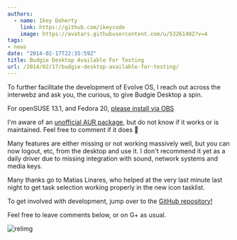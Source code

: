```yaml
---
authors:
  - name: Ikey Doherty
    link: https://github.com/ikeycode
    image: https://avatars.githubusercontent.com/u/53261402?v=4
tags:
- news
date: "2014-02-17T22:35:59Z"
title: Budgie Desktop Available For Testing
url: /2014/02/17/budgie-desktop-available-for-testing/
---
```


To further facilitate the development of Evolve OS, I reach out across the interwebz and ask you, the curious, to give Budgie Desktop a spin.

For openSUSE 13.1, and Fedora 20, [please install via OBS](http://software.opensuse.org/download.html?project=home%3Aikeydoherty%3Aevolve&package=budgie-desktop)

I'm aware of an [unofficial AUR package](https://aur.archlinux.org/packages/budgie-desktop-git/), but do not know if it works or is maintained. Feel free to comment if it 
does 🙂

Many features are either missing or not working massively well, but you can now logout, etc, from the desktop and use it. I don't<!--more--> recommend it yet as a 
daily driver due to missing integration with sound, network systems and media keys.

Many thanks go to Matias Linares, who helped at the very last minute last night to get task selection working properly in the new icon tasklist.

To get involved with development, jump over to the [GitHub repository!](https://github.com/solus-project/budgie-desktop)

Feel free to leave comments below, or on G+ as usual.

![relimg](Screenshot-from-2014-02-17-220242.png)